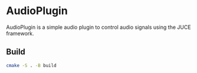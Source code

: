 # AudioPlugin

AudioPlugin is a simple audio plugin to control audio signals using the JUCE framework.

## Build

```bash
cmake -S . -B build
```
